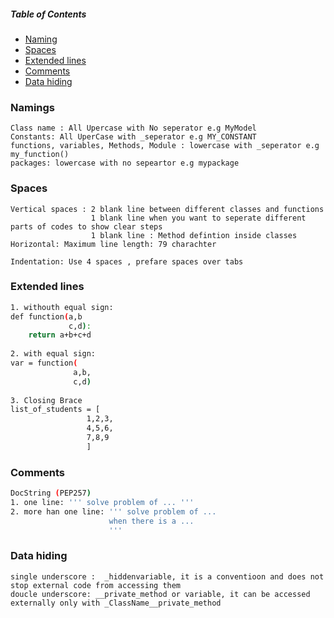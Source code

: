 ##### Table of Contents  
- [Naming](#Namings)  
- [Spaces](#Spaces)  
- [Extended lines](#Extended-lines) 
- [Comments](#Comments)
- [Data hiding](#Data-hiding) 

### Namings
```
Class name : All Upercase with No seperator e.g MyModel
Constants: All UperCase with _seperator e.g MY_CONSTANT
functions, variables, Methods, Module : lowercase with _seperator e.g my_function()
packages: lowercase with no sepeartor e.g mypackage
```

### Spaces
```
Vertical spaces : 2 blank line between different classes and functions
                  1 blank line when you want to seperate different parts of codes to show clear steps
                  1 blank line : Method defintion inside classes
Horizontal: Maximum line length: 79 charachter

Indentation: Use 4 spaces , prefare spaces over tabs
```

### Extended lines
```sh
1. withouth equal sign:
def function(a,b
             c,d):
    return a+b+c+d
    
2. with equal sign:
var = function(
              a,b,
              c,d)
    
3. Closing Brace
list_of_students = [
                 1,2,3,
                 4,5,6,
                 7,8,9
                 ]
```
            
### Comments
```sh
DocString (PEP257)
1. one line: ''' solve problem of ... '''
2. more han one line: ''' solve problem of ...
                      when there is a ...
                      '''
```
### Data hiding
```
single underscore :  _hiddenvariable, it is a conventioon and does not stop external code from accessing them
doucle underscore: __private_method or variable, it can be accessed externally only with _ClassName__private_method
```

